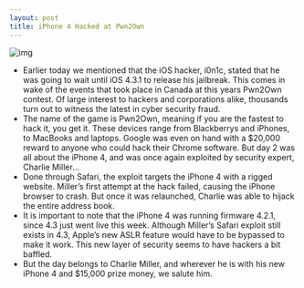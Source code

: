 ```yaml
---
layout: post
title: iPhone 4 Hacked at Pwn2Own
---
```

![img](http://media.idownloadblog.com/wp-content/uploads/2009/07/iphone-4-pwned.png)
* Earlier today we mentioned that the iOS hacker, i0n1c, stated that he was going to wait until iOS 4.3.1 to release his jailbreak. This comes in wake of the events that took place in Canada at this years Pwn2Own contest. Of large interest to hackers and corporations alike, thousands turn out to witness the latest in cyber security fraud.
* The name of the game is Pwn2Own, meaning if you are the fastest to hack it, you get it. These devices range from Blackberrys and iPhones, to MacBooks and laptops. Google was even on hand with a $20,000 reward to anyone who could hack their Chrome software. But day 2 was all about the iPhone 4, and was once again exploited by security expert, Charlie Miller…
* Done through Safari, the exploit targets the iPhone 4 with a rigged website. Miller’s first attempt at the hack failed, causing the iPhone browser to crash. But once it was relaunched, Charlie was able to hijack the entire address book.
* It is important to note that the iPhone 4 was running firmware 4.2.1, since 4.3 just went live this week. Although Miller’s Safari exploit still exists in 4.3, Apple’s new ASLR feature would have to be bypassed to make it work. This new layer of security seems to have hackers a bit baffled.
* But the day belongs to Charlie Miller, and wherever he is with his new iPhone 4 and $15,000 prize money, we salute him.

